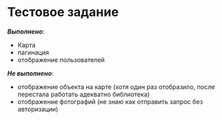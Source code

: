 # Тестовое задание 

***Выполнено***: 
- Карта
- пагинация
- отображение пользователей

***Не выполнено***:
- отображение объекта на карте (хотя один раз отобразило, после перестала работать адекватно библиотека)
- отображение фотографий (не знаю как отправить запрос без авторизации)